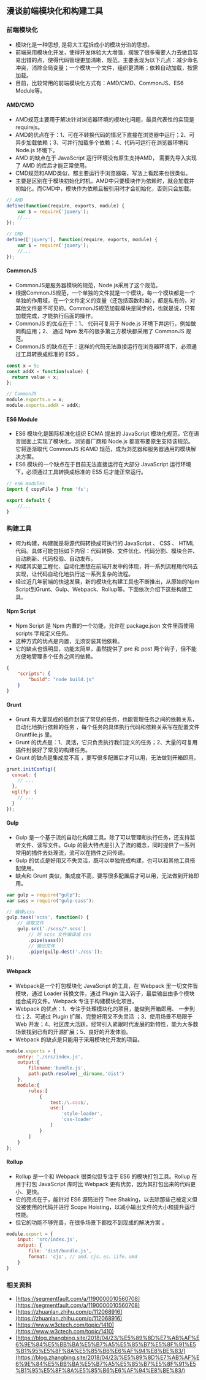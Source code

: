 ## 漫谈前端模块化和构建工具

### 前端模块化

- 模块化是一种思想, 是将大工程拆成小的模块分治的思想。
- 前端采用模块化开发，使得开发体验大大增强，摆脱了很多需要人力去做且容易出错的点，使得代码管理更加清晰、规范。主要表现为以下几点：减少命名冲突，消除全局变量；一个模块一个文件，组织更清晰；依赖自动加载，按需加载。
- 目前，比较常用的前端模块化方式有：AMD/CMD、CommonJS、ES6 Module等。

#### AMD/CMD

- AMD规范主要用于解决针对浏览器环境的模块化问题，最具代表性的实现是 requirejs。
- AMD的优点在于：1、可在不转换代码的情况下直接在浏览器中运行；2、可异步加载依赖；3、可并行加载多个依赖；4、代码可运行在浏览器环境和 Node.js 环境下。
- AMD 的缺点在于 JavaScript 运行环境没有原生支持AMD， 需要先导入实现了 AMD 的库后才能正常使用。
- CMD规范和AMD类似，都主要运行于浏览器端，写法上看起来也很类似。
- 主要是区别在于模块初始化时机，AMD中只要模块作为依赖时，就会加载并初始化。而CMD中，模块作为依赖且被引用时才会初始化，否则只会加载。

```javascript
// AMD
define(function(require, exports, module) {
    var $ = require('jquery');
    //...
});

// CMD
define(['jquery'], function(require, exports, module) {
    var $ = require('jquery');
    //...
});
```

#### CommonJS
- CommonJS是服务器模块的规范，Node.js采用了这个规范。
- 根据CommonJS规范，一个单独的文件就是一个模块，每一个模块都是一个单独的作用域，在一个文件定义的变量（还包括函数和类），都是私有的，对其他文件是不可见的。CommonJS规范加载模块是同步的，也就是说，只有加载完成，才能执行后面的操作。
- CommonJS 的优点在于：1、 代码可复用于 Node.js 环境下井运行，例如做同构应用；2、 通过 Npm 发布的很多第三方模块都采用了 CommonJS 规范。
- CommonJS 的缺点在于：这样的代码无法直接运行在浏览器环境下，必须通过工具转换成标准的 ES5 。

```javascript
const x = 5;
const addX = function(value) {
  return value + x;
};

// CommonJS
module.exports.x = x;
module.exports.addX = addX;
```

#### ES6 Module
- ES6 模块化是国际标准化组织 ECMA 提出的 JavaScript 模块化规范，它在语言层面上实现了模块化。浏览器厂商和 Node.js 都宣布要原生支持该规范。 它将逐渐取代 CommonJS 和AMD 规范，成为浏览器和服务器通用的模块解决方案。
- ES6 模块的一个缺点在于目前无法直接运行在大部分 JavaScript 运行环境下，必须通过工具转换成标准的 ES5 后才能正常运行。

```javascript
// es6 modules
import { copyFile } from 'fs';

export default {
    //...
}
```

### 构建工具

- 何为构建，构建就是将源代码转换成可执行的 JavaScript 、 CSS 、 HTML 代码。具体可能包括如下内容：代码转换、文件优化、代码分割、模块合并、自动刷新、代码校验、自动发布。
- 构建其实是工程化、自动化思想在前端开发中的体现，将一系列流程用代码去实现，让代码自动化地执行这一系列复杂的流程。
- 经过近几年前端的快速发展，新的模块化构建工具也不断推出，从原始的Npm Script到Grunt、Gulp、Webpack、Rollup等。下面依次介绍下这些构建工具。

#### Npm Script

- Npm Script 是 Npm 内置的一个功能，允许在 package.json 文件里面使用 scripts 字段定义任务。
- 这种方式的优点是内置，无须安装其他依赖。
- 它的缺点也很明显，功能太简单，虽然提供了 pre 和 post 两个钩子，但不能方便地管理多个任务之间的依赖。

```json
{
    "scripts": {
        "build": "node build.js"
    }
}
```

#### Grunt

- Grunt 有大量现成的插件封装了常见的任务，也能管理任务之间的依赖关系，自动化地执行依赖的任务 ，每个任务的具体执行代码和依赖关系写在配置文件 Gruntfile.js 里。
- Grunt 的优点是：1、灵活，它只负责执行我们定义的任务；2、大量的可复用插件封装好了常见的构建任务。
- Grunt 的缺点是集成度不高 ，要写很多配置后才可以用，无法做到开箱即用。

```javascript
grunt.initConfig({
  concat: {
    // ...
  },
  uglify: {
    // ...
  }
});
```

#### Gulp

- Gulp 是一个基于流的自动化构建工具。除了可以管理和执行任务，还支持监听文件、读写文件。Gulp 的最大特点是引入了流的概念，同时提供了一系列常用的插件去处理流，流可以在插件之间传递。
- Gulp 的优点是好用又不失灵活，既可以单独完成构建，也可以和其他工具搭配使用。
- 缺点和 Grunt 类似，集成度不高，要写很多配置后才可以用，无法做到开箱即用。

```javascript
var gulp = require("gulp");
var sass = require("gulp-sass");

// 编译scss
gulp.task('scss', function() {
    // 读取文件
    gulp.src('./scss/*.scss')
        // 将 scss 文件编译成 css
        .pipe(sass())
        // 输出文件
        .pipe(guilp.dest('./css'));
});
```

#### Webpack

- Webpack是一个打包模块化 JavaScript 的工具，在 Webpack 里一切文件皆模块，通过 Loader 转换文件，通过 Plugin 注入钩子，最后输出由多个模块组合成的文件。Webpack 专注于构建模块化项目。
- Webpack 的优点：1、专注于处理模块化的项目，能做到开箱即用、 一步到位；2、可通过 Plugin 扩展，完整好用又不失灵活 ；3、使用场景不局限于 Web 开发；4、社区庞大活跃，经常引入紧跟时代发展的新特性，能为大多数场景找到已有的开源扩展；5、良好的开发体验。
- Webpack 的缺点是只能用于采用模块化开发的项目。

```javascript
module.exports = {
    entry: './src/index.js',
    output:{
        filename:'bundle.js',
        path:path.resolve(__dirname,'dist')
    },
    module:{
        rules:[
            {
                test:/\.css$/,
                use:[
                    'style-loader',
                    'css-loader'
                ]
            }
        ]
    }
};
```

#### Rollup

- Rollup 是一个和 Webpack 很类似但专注于 ES6 的模块打包工具。Rollup 在用于打包 JavaScript 库时比 Webpack 更有优势，因为其打包出来的代码更小、更快。
- 它的亮点在于，能针对 ES6 源码进行 Tree Shaking，以去除那些己被定义但没被使用的代码并进行 Scope Hoisting，以减小输出文件的大小和提升运行性能。
- 但它的功能不够完善，在很多场景下都找不到现成的解决方案 。

```javascript
module.export = {
    input: 'src/index.js',
    output: {
        file: 'dist/bundle.js',
        format: 'cjs', // amd、cjs、es、iife、umd
    }
}
```

### 相关资料
- [https://segmentfault.com/a/1190000010560708](https://segmentfault.com/a/1190000010560708)
- [https://zhuanlan.zhihu.com/p/112068916](https://zhuanlan.zhihu.com/p/112068916)
- [https://www.w3ctech.com/topic/1410](https://www.w3ctech.com/topic/1410)
- [https://blog.zhangbing.site/2018/04/23/%E5%89%8D%E7%AB%AF%E6%9E%84%E5%BB%BA%E5%B7%A5%E5%85%B7%E5%8F%91%E5%B1%95%E5%8F%8A%E5%85%B6%E6%AF%94%E8%BE%83/](https://blog.zhangbing.site/2018/04/23/%E5%89%8D%E7%AB%AF%E6%9E%84%E5%BB%BA%E5%B7%A5%E5%85%B7%E5%8F%91%E5%B1%95%E5%8F%8A%E5%85%B6%E6%AF%94%E8%BE%83/)
